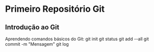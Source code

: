 # Primeiro Repositório Git
## Introdução ao Git
Aprendendo comandos básicos do Git:
 git init
 git status
 git add --all
 git commit -m "Mensagem"
 git log
